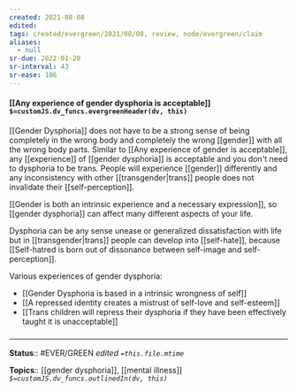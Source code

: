 ```yaml
---
created: 2021-08-08
edited: 
tags: created/evergreen/2021/08/08, review, node/evergreen/claim
aliases:
  - null
sr-due: 2022-01-20
sr-interval: 43
sr-ease: 186
---
```


#### [[Any experience of gender dysphoria is acceptable]] `$=customJS.dv_funcs.evergreenHeader(dv, this)`

[[Gender Dysphoria]] does not have to be a strong sense of being completely in the wrong body and completely the wrong [[gender]] with all the wrong body parts. Similar to [[Any experience of gender is acceptable]], any [[experience]] of [[gender dysphoria]] is acceptable and you don't need to dysphoria to be trans. People will experience [[gender]] differently and any inconsistency with other [[transgender|trans]] people does not invalidate their [[self-perception]]. 

[[Gender is both an intrinsic experience and a necessary expression]], so [[gender dysphoria]] can affect many different aspects of your life.

 Dysphoria can be any sense unease or generalized dissatisfaction with life but in [[transgender|trans]] people can develop into [[self-hate]], because [[Self-hatred is born out of dissonance between self-image and self-perception]].
 
 Various experiences of gender dysphoria:
 - [[Gender Dysphoria is based in a intrinsic wrongness of self]]
 - [[A repressed identity creates a mistrust of self-love and self-esteem]]
- [[Trans children will repress their dysphoria if they have been effectively taught it is unacceptable]]

### <hr class="footnote"/>

**Status**:: #EVER/GREEN 
*edited `=this.file.mtime`*

**Topics**:: [[gender dysphoria]], [[mental illness]]
*`$=customJS.dv_funcs.outlinedIn(dv, this)`*
